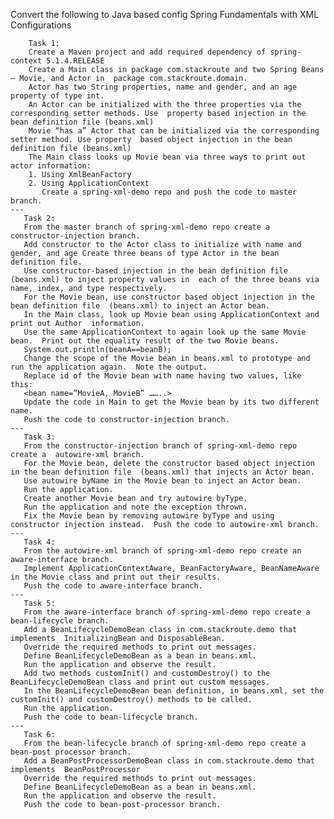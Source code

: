 Convert the following to Java based config
Spring Fundamentals with XML Configurations 

        Task 1:  
        Create a Maven project and add required dependency of spring-context 5.1.4.RELEASE
        Create a Main class in package com.stackroute and two Spring Beans – Movie, and Actor in  package com.stackroute.domain.  
        Actor has two String properties, name and gender, and an age property of type int.  
        An Actor can be initialized with the three properties via the corresponding setter methods. Use  property based injection in the bean definition file (beans.xml)  
        Movie “has a” Actor that can be initialized via the corresponding setter method. Use property  based object injection in the bean definition file (beans.xml)  
        The Main class looks up Movie bean via three ways to print out actor information:
        1. Using XmlBeanFactory
        2. Using ApplicationContext
           Create a spring-xml-demo repo and push the code to master branch.  
    ---
       Task 2:  
       From the master branch of spring-xml-demo repo create a constructor-injection branch.  
       Add constructor to the Actor class to initialize with name and gender, and age Create three beans of type Actor in the bean definition file.  
       Use constructor-based injection in the bean definition file (beans.xml) to inject property values in  each of the three beans via name, index, and type respectively.  
       For the Movie bean, use constructor based object injection in the bean definition file  (beans.xml) to inject an Actor bean.  
       In the Main class, look up Movie bean using ApplicationContext and print out Author  information.  
       Use the same ApplicationContext to again look up the same Movie bean.  Print out the equality result of the two Movie beans.  
       System.out.println(beanA==beanB);  
       Change the scope of the Movie bean in beans.xml to prototype and run the application again.  Note the output.  
       Replace id of the Movie bean with name having two values, like this:
       <bean name=”MovieA, MovieB” ……..>  
       Update the code in Main to get the Movie bean by its two different name.  
       Push the code to constructor-injection branch.  
    ---
       Task 3:  
       From the constructor-injection branch of spring-xml-demo repo create a  autowire-xml branch.  
       For the Movie bean, delete the constructor based object injection in the bean definition file  (beans.xml) that injects an Actor bean.  
       Use autowire byName in the Movie bean to inject an Actor bean.  
       Run the application.  
       Create another Movie bean and try autowire byType.  
       Run the application and note the exception thrown.  
       Fix the Movie bean by removing autowire byType and using constructor injection instead.  Push the code to autowire-xml branch.
    ---
       Task 4:  
       From the autowire-xml branch of spring-xml-demo repo create an aware-interface branch.  
       Implement ApplicationContextAware, BeanFactoryAware, BeanNameAware in the Movie class and print out their results.  
       Push the code to aware-interface branch.
    ---
       Task 5:  
       From the aware-interface branch of spring-xml-demo repo create a bean-lifecycle branch.  
       Add a BeanLifecycleDemoBean class in com.stackroute.demo that implements  InitializingBean and DisposableBean.  
       Override the required methods to print out messages.  
       Define BeanLifecycleDemoBean as a bean in beans.xml.  
       Run the application and observe the result.
       Add two methods customInit() and customDestroy() to the BeanLifecycleDemoBean class and print out custom messages.  
       In the BeanLifecycleDemoBean bean definition, in beans.xml, set the customInit() and customDestroy() methods to be called.
       Run the application.  
       Push the code to bean-lifecycle branch.
    ---
       Task 6:  
       From the bean-lifecycle branch of spring-xml-demo repo create a bean-post processor branch.  
       Add a BeanPostProcessorDemoBean class in com.stackroute.demo that implements  BeanPostProcessor
       Override the required methods to print out messages.  
       Define BeanLifecycleDemoBean as a bean in beans.xml.  
       Run the application and observe the result.  
       Push the code to bean-post-processor branch. 
